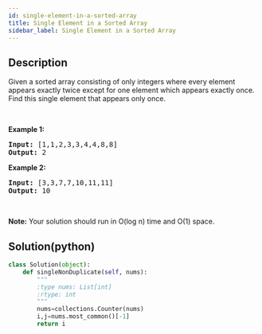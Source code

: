 ```yaml
---
id: single-element-in-a-sorted-array
title: Single Element in a Sorted Array
sidebar_label: Single Element in a Sorted Array
---
```

## Description
<div class="description">
<p>Given a sorted array consisting of only integers where every element appears exactly twice except for one element which appears exactly&nbsp;once. Find this single element that appears only once.</p>

<p>&nbsp;</p>

<p><b>Example 1:</b></p>

<pre>
<b>Input:</b> [1,1,2,3,3,4,4,8,8]
<b>Output:</b> 2
</pre>

<p><b>Example 2:</b></p>

<pre>
<b>Input:</b> [3,3,7,7,10,11,11]
<b>Output:</b> 10
</pre>

<p>&nbsp;</p>

<p><b>Note:</b> Your solution should run in O(log n) time and O(1) space.</p>

</div>

## Solution(python)
```python
class Solution(object):
    def singleNonDuplicate(self, nums):
        """
        :type nums: List[int]
        :rtype: int
        """
        nums=collections.Counter(nums)
        i,j=nums.most_common()[-1]
        return i
```